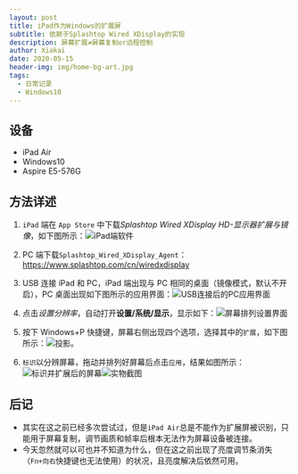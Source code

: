 ```yaml
---
layout: post
title: iPad作为Windows的扩展屏
subtitle: 依赖于Splashtop Wired XDisplay的实现
description: 屏幕扩展≠屏幕复制or远程控制
author: Xiakai
date: 2020-05-15
header-img: img/home-bg-art.jpg
tags:
  - 日常记录
  - Windows10
---
```


## 设备

- iPad Air
- Windows10
- Aspire E5-576G

## 方法详述

1. `iPad` 端在 `App Store` 中下载*Splashtop Wired XDisplay HD-显示器扩展与镜像*，如下图所示：![iPad端软件](../img/2020-05-15-01.png)

2. PC 端下载`Splashtop_Wired_XDisplay_Agent`：<https://www.splashtop.com/cn/wiredxdisplay>

3. USB 连接 iPad 和 PC，iPad 端出现与 PC 相同的桌面（镜像模式，默认不开启），PC 桌面出现如下图所示的应用界面：![USB连接后的PC应用界面](../img/2020-05-15-02.png)

4. 点击*设置分辨率*，自动打开**设置/系统/显示**，显示如下：![屏幕排列设置界面](../img/2020-05-15-04.png "设置")

5. 按下 Windows+P 快捷键，屏幕右侧出现四个选项，选择其中的`扩展`，如下图所示：![投影](../img/2020-05-15-03.png "Win+P 投影")。

6. `标识`以分辨屏幕，拖动并排列好屏幕后点击`应用`，结果如图所示：![标识并扩展后的屏幕](../img/2020-05-15-05.png "扩展后的屏幕（全屏幕截图）")![实物截图](../img/2020-05-15-06.jpg "实景展示")

## 后记

- 其实在这之前已经多次尝试过，但是`iPad Air`总是不能作为扩展屏被识别，只能用于屏幕复制，调节画质和帧率后根本无法作为屏幕设备被连接。
- 今天忽然就可以可也并不知道为什么，但在这之前出现了亮度调节条消失（`Fn+向右`快捷键也无法使用）的状况，且亮度解决后依然可用。
